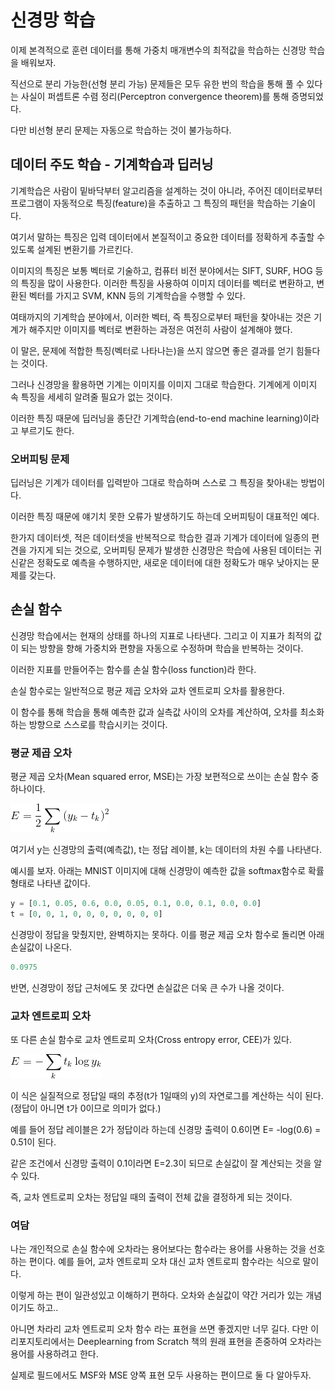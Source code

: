 # 신경망 학습
이제 본격적으로 훈련 데이터를 통해 가중치 매개변수의 최적값을 학습하는 신경망 학습을 배워보자.

직선으로 분리 가능한(선형 분리 가능) 문제들은 모두 유한 번의 학습을 통해 풀 수 있다는 사실이 퍼셉트론 수렴 정리(Perceptron convergence theorem)를 통해 증명되었다.

다만 비선형 분리 문제는 자동으로 학습하는 것이 불가능하다.

## 데이터 주도 학습 - 기계학습과 딥러닝
기계학습은 사람이 밑바닥부터 알고리즘을 설계하는 것이 아니라, 주어진 데이터로부터 프로그램이 자동적으로 특징(feature)을 추출하고 그 특징의 패턴을 학습하는 기술이다.

여기서 말하는 특징은 입력 데이터에서 본질적이고 중요한 데이터를 정확하게 추출할 수 있도록 설계된 변환기를 가르킨다.

이미지의 특징은 보통 벡터로 기술하고, 컴퓨터 비전 분야에서는 SIFT, SURF, HOG 등의 특징을 많이 사용한다. 이러한 특징을 사용하여 이미지 데이터를 벡터로 변환하고, 변환된 벡터를 가지고 SVM, KNN 등의 기계학습을 수행할 수 있다.

여태까지의 기계학습 분야에서, 이러한 벡터, 즉 특징으로부터 패턴을 찾아내는 것은 기계가 해주지만 이미지를 벡터로 변환하는 과정은 여전히 사람이 설계해야 했다.

이 말은, 문제에 적합한 특징(벡터로 나타나는)을 쓰지 않으면 좋은 결과를 얻기 힘들다는 것이다.

그러나 신경망을 활용하면 기계는 이미지를 이미지 그대로 학습한다. 기계에게 이미지 속 특징을 세세히 알려줄 필요가 없는 것이다.

이러한 특징 때문에 딥러닝을 종단간 기계학습(end-to-end machine learning)이라고 부르기도 한다.

### 오버피팅 문제
딥러닝은 기계가 데이터를 입력받아 그대로 학습하며 스스로 그 특징을 찾아내는 방법이다.

이러한 특징 때문에 얘기치 못한 오류가 발생하기도 하는데 오버피팅이 대표적인 예다.

한가지 데이터셋, 적은 데이터셋을 반복적으로 학습한 결과 기계가 데이터에 일종의 편견을 가지게 되는 것으로, 오버피팅 문제가 발생한 신경망은 학습에 사용된 데이터는 귀신같은 정확도로 예측을 수행하지만, 새로운 데이터에 대한 정확도가 매우 낮아지는 문제를 갖는다.

## 손실 함수
신경망 학습에서는 현재의 상태를 하나의 지표로 나타낸다. 그리고 이 지표가 최적의 값이 되는 방향을 향해 가중치와 편향을 자동으로 수정하며 학습을 반복하는 것이다.

이러한 지표를 만들어주는 함수를 손실 함수(loss function)라 한다.

손실 함수로는 일반적으로 평균 제곱 오차와 교차 엔트로피 오차를 활용한다.

이 함수를 통해 학습을 통해 예측한 값과 실측값 사이의 오차를 계산하여, 오차를 최소화하는 방향으로 스스로를 학습시키는 것이다.

### 평균 제곱 오차
평균 제곱 오차(Mean squared error, MSE)는 가장 보편적으로 쓰이는 손실 함수 중 하나이다.

![img](./img/MSE.png)

여기서 y는 신경망의 출력(예측값), t는 정답 레이블, k는 데이터의 차원 수를 나타낸다.

예시를 보자. 아래는 MNIST 이미지에 대해 신경망이 예측한 값을 softmax함수로 확률 형태로 나타낸 값이다.

~~~python
y = [0.1, 0.05, 0.6, 0.0, 0.05, 0.1, 0.0, 0.1, 0.0, 0.0]
t = [0, 0, 1, 0, 0, 0, 0, 0, 0, 0]
~~~
신경망이 정답을 맞췄지만, 완벽하지는 못하다. 이를 평균 제곱 오차 함수로 돌리면 아래 손실값이 나온다.
~~~python
0.0975
~~~
반면, 신경망이 정답 근처에도 못 갔다면 손실값은 더욱 큰 수가 나올 것이다.

### 교차 엔트로피 오차
또 다른 손실 함수로 교차 엔트로피 오차(Cross entropy error, CEE)가 있다.

![img](./img/CEE.png)

이 식은 실질적으로 정답일 때의 추정(t가 1일때의 y)의 자연로그를 계산하는 식이 된다.(정답이 아니면 t가 0이므로 의미가 없다.)

예를 들어 정답 레이블은 2가 정답이라 하는데 신경망 출력이 0.6이면 E= -log(0.6) = 0.51이 된다.

같은 조건에서 신경망 출력이 0.1이라면 E=2.3이 되므로 손실값이 잘 계산되는 것을 알 수 있다.

즉, 교차 엔트로피 오차는 정답일 때의 출력이 전체 값을 결정하게 되는 것이다.

### 여담
나는 개인적으로 손실 함수에 오차라는 용어보다는 함수라는 용어를 사용하는 것을 선호하는 편이다.
예를 들어, 교차 엔트로피 오차 대신 교차 엔트로피 함수라는 식으로 말이다.

이렇게 하는 편이 일관성있고 이해하기 편하다. 오차와 손실값이 약간 거리가 있는 개념이기도 하고..

아니면 차라리 교차 엔트로피 오차 함수 라는 표현을 쓰면 좋겠지만 너무 길다.
다만 이 리포지토리에서는 Deeplearning from Scratch 책의 원래 표현을 존중하여 오차라는 용어를 사용하려고 한다.

실제로 필드에서도 MSF와 MSE 양쪽 표현 모두 사용하는 편이므로 둘 다 알아두자.